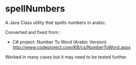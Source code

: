 # spellNumbers

A Java Class utility that spells numbers in arabic.

Converted and fixed from :
  * C# project: Number To Word (Arabic Version) http://www.codeproject.com/KB/cs/NumberToWord.aspx

Worked in many cases but it may need to be tested further.

